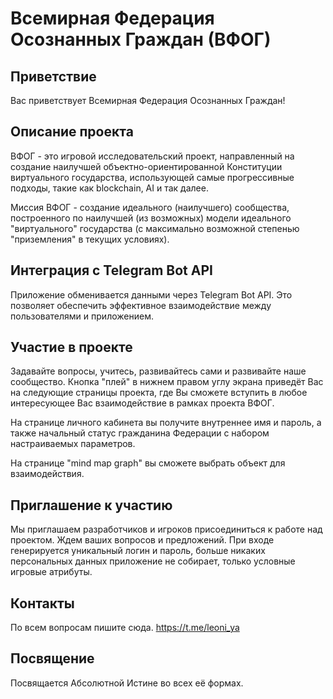 # Всемирная Федерация Осознанных Граждан (ВФОГ)

## Приветствие

Вас приветствует Всемирная Федерация Осознанных Граждан!

## Описание проекта

ВФОГ - это игровой исследовательский проект, направленный на создание наилучшей объектно-ориентированной Конституции виртуального государства, использующей самые прогрессивные подходы, такие как blockchain, AI и так далее.

Миссия ВФОГ - создание идеального (наилучшего) сообщества, построенного по наилучшей (из возможных) модели идеального "виртуального" государства (с максимально возможной степенью "приземления" в текущих условиях).

## Интеграция с Telegram Bot API

Приложение обменивается данными через Telegram Bot API. Это позволяет обеспечить эффективное взаимодействие между пользователями и приложением.

## Участие в проекте

Задавайте вопросы, учитесь, развивайтесь сами и развивайте наше сообщество. Кнопка "плей" в нижнем правом углу экрана приведёт Вас на следующие страницы проекта, где Вы сможете вступить в любое интересующее Вас взаимодействие в рамках проекта ВФОГ.

На странице личного кабинета вы получите внутреннее имя и пароль, а также начальный статус гражданина Федерации с набором настраиваемых параметров.

На странице "mind map graph" вы сможете выбрать объект для взаимодействия.

## Приглашение к участию

Мы приглашаем разработчиков и игроков присоединиться к работе над проектом. Ждем ваших вопросов и предложений. При входе генерируется уникальный логин и пароль, больше никаких персональных данных приложение не собирает, только условные игровые атрибуты.

## Контакты

По всем вопросам пишите сюда.
https://t.me/leoni_ya

## Посвящение

Посвящается Абсолютной Истине во всех её формах.
